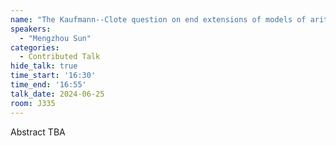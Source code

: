 ```yaml
---
name: "The Kaufmann--Clote question on end extensions of models of arithmetic"
speakers:
  - "Mengzhou Sun"
categories:
  - Contributed Talk
hide_talk: true
time_start: '16:30'
time_end: '16:55'
talk_date: 2024-06-25
room: J335
---
```


Abstract TBA
